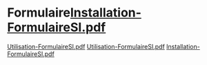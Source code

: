 # Formulaire[Installation-FormulaireSI.pdf](https://github.com/Theryh/Formulaire/files/11210326/Installation-FormulaireSI.pdf)
[Utilisation-FormulaireSI.pdf](https://github.com/Theryh/Formulaire/files/11210327/Utilisation-FormulaireSI.pdf)
[Utilisation-FormulaireSI.pdf](https://github.com/Theryh/Formulaire/files/11210328/Utilisation-FormulaireSI.pdf)
[Installation-FormulaireSI.pdf](https://github.com/Theryh/Formulaire/files/11210329/Installation-FormulaireSI.pdf)
